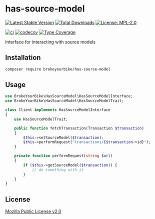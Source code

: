 # has-source-model

[![Latest Stable Version](https://img.shields.io/github/v/release/brokeyourbike/has-source-model)](https://github.com/brokeyourbike/has-source-model/releases)
[![Total Downloads](https://poser.pugx.org/brokeyourbike/has-source-model/downloads)](https://packagist.org/packages/brokeyourbike/has-source-model)
[![License: MPL-2.0](https://img.shields.io/badge/license-MPL--2.0-purple.svg)](https://github.com/brokeyourbike/has-source-model/blob/main/LICENSE)

[![ci](https://github.com/brokeyourbike/has-source-model/actions/workflows/ci.yml/badge.svg)](https://github.com/brokeyourbike/has-source-model/actions/workflows/ci.yml)
[![codecov](https://codecov.io/gh/brokeyourbike/has-source-model/branch/main/graph/badge.svg?token=ImcgnxzGfc)](https://codecov.io/gh/brokeyourbike/has-source-model)
[![Type Coverage](https://shepherd.dev/github/brokeyourbike/has-source-model/coverage.svg)](https://shepherd.dev/github/brokeyourbike/has-source-model)

Interface for interacting with source models

## Installation

```bash
composer require brokeyourbike/has-source-model
```

## Usage

```php
use BrokeYourBike\HasSourceModel\HasSourceModelInterface;
use BrokeYourBike\HasSourceModel\HasSourceModelTrait;

class Client implements HasSourceModelInterface
{
    use HasSourceModelTrait;

    public function fetchTransaction(Transaction $transaction)
    {
        $this->setSourceModel($transaction);
        $this->performRequest("transactions/{$transaction->id}");
    }

    private function performRequest(string $url)
    {
        if ($this->getSourceModel($transaction)) {
            // do something with it
        }
    }
}
```

## License
[Mozilla Public License v2.0](https://github.com/brokeyourbike/has-source-model/blob/main/LICENSE)
